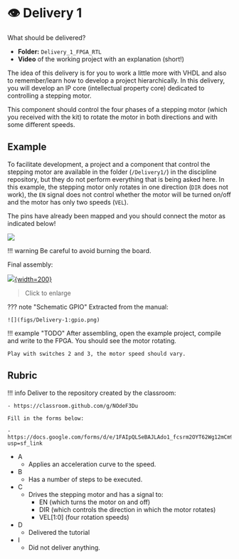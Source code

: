 #  👁 Delivery 1

What should be delivered?

- **Folder:** `Delivery_1_FPGA_RTL`
- **Video** of the working project with an explanation (short!)

The idea of this delivery is for you to work a little more with VHDL and also to remember/learn how to develop a project hierarchically. In this delivery, you will develop an IP core (intellectual property core) dedicated to controlling a stepping motor.

This component should control the four phases of a stepping motor (which you received with the kit) to rotate the motor in both directions and with some different speeds.

## Example

To facilitate development, a project and a component that control the stepping motor are available in the folder (`/Delivery1/`) in the discipline repository, but they do not perform everything that is being asked here. In this example, the stepping motor only rotates in one direction (`DIR` does not work), the `EN` signal does not control whether the motor will be turned on/off and the motor has only two speeds (`VEL`).

The pins have already been mapped and you should connect the motor as indicated below!

![](figs/Delivery-1:assembly.png)

!!! warning
    Be careful to avoid burning the board.

Final assembly:

[![](figs/Delivery-1:assembly2.png){width=200}](figs/Delivery-1:assembly2.png)

>  Click to enlarge

??? note "Schematic GPIO"
    Extracted from the manual:

    ![](figs/Delivery-1:gpio.png)

!!! example "TODO"
    After assembling, open the example project, compile and write to the FPGA. You should see the motor rotating.
    
    Play with switches 2 and 3, the motor speed should vary.

## Rubric

!!! info
    Deliver to the repository created by the classroom:
    
    - https://classroom.github.com/g/NOdeF3Du

    Fill in the forms below:
    
    - https://docs.google.com/forms/d/e/1FAIpQLSeBAJLAdo1_fcsrm2OYT62Wg12mCm96gUCrq4oHbjqUM46yGA/viewform?usp=sf_link

- A
    - Applies an acceleration curve to the speed.
- B 
    - Has a number of steps to be executed.
- C
    - Drives the stepping motor and has a signal to:
        - EN (which turns the motor on and off)
        - DIR (which controls the direction in which the motor rotates)
        - VEL[1:0] (four rotation speeds)
- D 
    - Delivered the tutorial
- I
    - Did not deliver anything.
